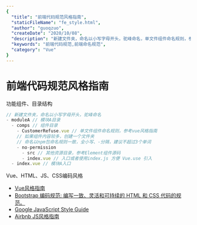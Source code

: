 ```yaml
---
{
  "title": "前端代码规范风格指南",
  "staticFileName": "fe_style.html",
  "author": "guoqzuo",
  "createDate": "2020/10/08",
  "description": "新建文件夹，命名以小写字母开头，驼峰命名，单文件组件命名规则，参考vue风格指南。如果组件内容较多，创建一个文件夹，命名以npm包命名规则一致，全小写、-分隔，建议不超过3个单词。其他资源目录，参考Element组件源码",
  "keywords": "前端代码规范,前端命名规范",
  "category": "Vue"
}
---
```

# 前端代码规范风格指南

功能组件、目录结构
```js
// 新建文件夹，命名以小写字母开头，驼峰命名
- moduleA // 模块A目录
  - comps // 组件目录
    - CustomerRefuse.vue // 单文件组件命名规则，参考vue风格指南
    // 如果组件内容较多，创建一个文件夹
    // 命名以npm包命名规则一致，全小写、-分隔，建议不超过3个单词
    - no-permission
      - src // 其他资源目录，参考Element组件源码
      - index.vue // 入口或者使用index.js 方便 Vue.use 引入
  - index.vue // 模块A入口
```

Vue、HTML、JS、CSS编码风格
- [Vue风格指南](https://cn.vuejs.org/v2/style-guide/)
- [Bootstrap 编码规范: 编写一致、灵活和可持续的 HTML 和 CSS 代码的规范。](https://codeguide.bootcss.com/)
- [Google JavaScript Style Guide](http://google.github.io/styleguide/jsguide.html)
- [Airbnb JS风格指南](https://github.com/airbnb/javascript)